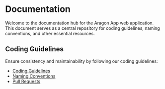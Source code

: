 # Documentation

Welcome to the documentation hub for the Aragon App web application. This document serves as a central repository for
coding guidelines, naming conventions, and other essential resources.

## Coding Guidelines

Ensure consistency and maintainability by following our coding guidelines:

-   [Coding Guidelines](./codingGuidelines/codingGuidelines.md)
-   [Naming Conventions](./codingGuidelines/namingConventions.md)
-   [Pull Requests](./codingGuidelines/pullRequests.md)

